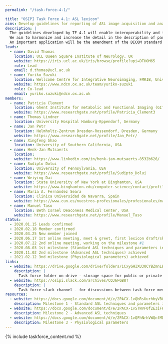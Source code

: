 ```yaml
---
permalink: "/task-force-4-1/"

title: "OSIPI Task Force 4.1: ASL lexicon"
aims: Develop guidelines for reporting of ASL image acquisition and analysis
description: |
  The guidelines developed by TF 4.1 will enable interoperability and facilitate the comparison of results produced by different ASL analysis tools, studies or sites. 
  We aim to harmonize and increase the detail in the description of parameters and configurations, enable encoding of the complete perfusion imaging workflow, and pave the way for consensus building. 
  An important application will be the amendment of the DICOM standard for ASL perfusion parametric maps, as well as BIDS extensions, and development of demonstrations and use cases. 
leads:
  - name: David Thomas 
    location: UCL Queen Square Institute of Neurology, UK
    website: https://iris.ucl.ac.uk/iris/browse/profile?upi=DTHOM65
    role: Lead
    email: d.thomas@ucl.ac.uk 
  - name: Yuriko Suzuki
    location: Wellcome Centre for Integrative Neuroimaging, FMRIB, University of Oxford, UK
    website: https://www.ndcn.ox.ac.uk/team/yuriko-suzuki
    role: Co-lead
    email: yuriko.suzuki@ndcn.ox.ac.uk
members:
  - name: Patricia Clement
    location: Ghent Institute for metabolic and Functional Imaging (GIfMI), Belgium
    website: https://www.researchgate.net/profile/Patricia_Clement3
  - name: Thomas Lindner
    location: University Hospital Hamburg-Eppendorf, Germany
  - name: Jan Petr
    location: Helmholtz-Zentrum Dresden-Rossendorf, Dresden, Germany
    website: https://www.researchgate.net/profile/Jan_Petr/
  - name: Xingfeng Shao
    location: University of Southern California, USA
  - name: Henk-Jan Mutsaerts
    location: 
    website: https://www.linkedin.com/in/henk-jan-mutsaerts-8532b626/
  - name: Sudipto Dolui
    location: University of Pennsylvania, USA
    website: https://www.researchgate.net/profile/Sudipto_Dolui
  - name: Weiying Dai
    location: State University of New York at Binghamton, USA 
    website: https://www.binghamton.edu/computer-science/contact/profile.html?id=wdai 
  - name: María A. Fernández Seara
    location: Clinica Universidad de Navarra, Spain
    website: https://www.cun.es/nuestros-profesionales/profesionales/maria-fernandez-seara
  - name: Manuel Taso
    location: Beth Israel Deaconess Medical Center, USA
    website: https://www.researchgate.net/profile/Manuel_Taso
status:
  - 2020.01.15 Leads confirmed
  - 2020.02.18 Member confirmed
  - 2020.03.25 New member joined
  - 2020.06.17 1st online meeting, meet & greet, first lexicon draft/sketch created
  - 2020.07.22 2nd online meeting, working on the milestone #1
  - 2020.08.03 1st milestone (Standard ASL techniques and parameters in brain perfusion imaging) achieved
  - 2020.11.02 2nd milestone (Advanced ASL techniques) achieved
  - 2021.02.12 3nd milestone (Physiological parameters) achieved
links:
  - website: https://drive.google.com/drive/folders/1CxyGHIXU30CYBZmnLBfylnC4iP7ytNld
    description: |
      Task force folder on drive - storage space for public or private documents developed by the task force.
  - website: https://osipi.slack.com/archives/CQJ6FGB8T
    description: |
      Task force slack channel - for discussions between task force members.
resources:
  - website: https://docs.google.com/document/d/e/2PACX-1vQbRsUurhbyVB0vAf1bOulVrcYJEn7Z2JWkHBaKWP54t-DQvo0aTr6hZaFv-qC_Ew/pub
    description: Milestone 1 - Standard ASL techniques and parameters in brain perfusion imaging
  - website: https://docs.google.com/document/d/e/2PACX-1vSTWVF0f2E3iFKRGx2wM6PnYisGMa4EQ7mzq0N5nj6JTntqoTI3lyTlePai_04d0Q/pub
    description: Milestone 2 - Advanced ASL techniques
  - website: https://docs.google.com/document/d/e/2PACX-1vQFhNrhVWQnfMDNc65sQex3lk6lMtf4sR6rH7M60ytBxBs_a1wcethk8x7PuPvIQA/pub
    description: Milestone 3 - Physiological parameters
---
```


{% include taskforce_content.md %}
<!--- Please include your task force contents below, free formatting -->
